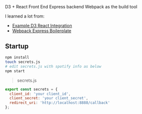 ##

D3 + React Front End
Express backend
Webpack as the build tool

I learned a lot from:
- [Example D3 React Integration](https://github.com/nicolashery/example-d3-react)
- [Webpack Express Boilerplate](https://github.com/christianalfoni/webpack-express-boilerplate)

## Startup

```sh
npm install
touch secrets.js
# edit secrets.js with spotify info as below
npm start
```

> secrets.js

```js
export const secrets = {
  client_id: 'your client_id',
  client_secret: 'your client_secret',
  redirect_uri: 'http://localhost:8888/callback'
};
```